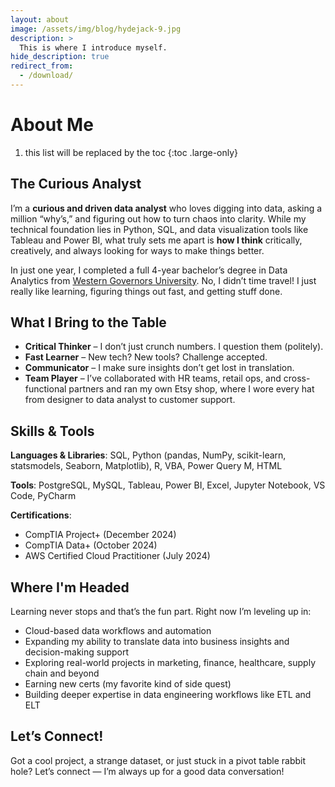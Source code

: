 ```yaml
---
layout: about
image: /assets/img/blog/hydejack-9.jpg
description: >
  This is where I introduce myself. 
hide_description: true
redirect_from:
  - /download/
---
```


# About Me

1. this list will be replaced by the toc
{:toc .large-only}

<!--author-->


## The Curious Analyst

I’m a **curious and driven data analyst** who loves digging into data, asking a million “why’s,” and figuring out how to turn chaos into clarity. While my technical foundation lies in Python, SQL, and data visualization tools like Tableau and Power BI, what truly sets me apart is **how I think** critically, creatively, and always looking for ways to make things better.

In just one year, I completed a full 4-year bachelor’s degree in Data Analytics from [Western Governors University](https://www.wgu.edu/). No, I didn’t time travel! I just really like learning, figuring things out fast, and getting stuff done. 


## What I Bring to the Table

- **Critical Thinker** – I don’t just crunch numbers. I question them (politely).
- **Fast Learner** – New tech? New tools? Challenge accepted.
- **Communicator** – I make sure insights don’t get lost in translation.
- **Team Player** – I’ve collaborated with HR teams, retail ops, and cross-functional partners and ran my own Etsy shop, where I wore every hat from designer to data analyst to customer support.


## Skills & Tools

**Languages & Libraries**: SQL, Python (pandas, NumPy, scikit-learn, statsmodels, Seaborn, Matplotlib), R, VBA, Power Query M, HTML  

**Tools**: PostgreSQL, MySQL, Tableau, Power BI, Excel, Jupyter Notebook, VS Code, PyCharm  

**Certifications**:
- CompTIA Project+ (December 2024)
- CompTIA Data+ (October 2024)
- AWS Certified Cloud Practitioner (July 2024)


## Where I'm Headed

Learning never stops and that’s the fun part. Right now I’m leveling up in:

- Cloud-based data workflows and automation
- Expanding my ability to translate data into business insights and decision-making support
- Exploring real-world projects in marketing, finance, healthcare, supply chain and beyond
- Earning new certs (my favorite kind of side quest)
- Building deeper expertise in data engineering workflows like ETL and ELT


## Let’s Connect!

Got a cool project, a strange dataset, or just stuck in a pivot table rabbit hole? Let’s connect — I’m always up for a good data conversation!

[<i class="icon-github"></i>](https://github.com/nvu01)  
[<i class="icon-linkedin2"></i>](https://www.linkedin.com/in/ngan-vu-719896328/)